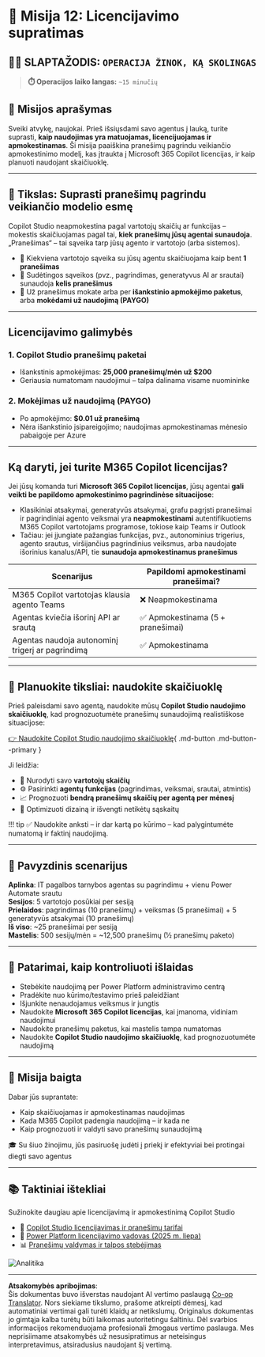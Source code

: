 <!--
CO_OP_TRANSLATOR_METADATA:
{
  "original_hash": "6f05e50f132514dcd264bd48fae3f1ef",
  "translation_date": "2025-10-22T01:00:42+00:00",
  "source_file": "docs/recruit/12-understanding-licensing/README.md",
  "language_code": "lt"
}
-->
# 🚨 Misija 12: Licencijavimo supratimas

## 🕵️‍♂️ SLAPTAŽODIS: `OPERACIJA ŽINOK, KĄ SKOLINGAS`

> **⏱️ Operacijos laiko langas:** `~15 minučių`

## 🎯 Misijos aprašymas

Sveiki atvykę, naujokai. Prieš išsiųsdami savo agentus į lauką, turite suprasti, **kaip naudojimas yra matuojamas, licencijuojamas ir apmokestinamas**. Ši misija paaiškina pranešimų pagrindu veikiančio apmokestinimo modelį, kas įtraukta į Microsoft 365 Copilot licencijas, ir kaip planuoti naudojant skaičiuoklę.

---

## 🎯 Tikslas: Suprasti pranešimų pagrindu veikiančio modelio esmę

Copilot Studio neapmokestina pagal vartotojų skaičių ar funkcijas – mokestis skaičiuojamas pagal tai, **kiek pranešimų jūsų agentai sunaudoja**. „Pranešimas“ – tai sąveika tarp jūsų agento ir vartotojo (arba sistemos).

- 💬 Kiekviena vartotojo sąveika su jūsų agentu skaičiuojama kaip bent **1 pranešimas**
- 🔄 Sudėtingos sąveikos (pvz., pagrindimas, generatyvus AI ar srautai) sunaudoja **kelis pranešimus**
- 💼 Už pranešimus mokate arba per **išankstinio apmokėjimo paketus**, arba **mokėdami už naudojimą (PAYGO)**

---

## Licencijavimo galimybės

### 1. **Copilot Studio pranešimų paketai**

- Išankstinis apmokėjimas: **25,000 pranešimų/mėn už $200**
- Geriausia numatomam naudojimui – talpa dalinama visame nuomininke

### 2. **Mokėjimas už naudojimą (PAYGO)**

- Po apmokėjimo: **$0.01 už pranešimą**
- Nėra išankstinio įsipareigojimo; naudojimas apmokestinamas mėnesio pabaigoje per Azure

---

## Ką daryti, jei turite M365 Copilot licencijas?

Jei jūsų komanda turi **Microsoft 365 Copilot licencijas**, jūsų agentai **gali veikti be papildomo apmokestinimo pagrindinėse situacijose**:

- Klasikiniai atsakymai, generatyvūs atsakymai, grafu pagrįsti pranešimai ir pagrindiniai agento veiksmai yra **neapmokestinami** autentifikuotiems M365 Copilot vartotojams programose, tokiose kaip Teams ir Outlook  
- Tačiau: jei įjungiate pažangias funkcijas, pvz., autonominius trigerius, agento srautus, viršijančius pagrindinius veiksmus, arba naudojate išorinius kanalus/API, tie **sunaudoja apmokestinamus pranešimus**

| Scenarijus                                   | Papildomi apmokestinami pranešimai?          |
|---------------------------------------------|----------------------------------------------|
| M365 Copilot vartotojas klausia agento Teams | ❌ Neapmokestinama                           |
| Agentas kviečia išorinį API ar srautą       | ✅ Apmokestinama (5 + pranešimai)            |
| Agentas naudoja autonominį trigerį ar pagrindimą | ✅ Apmokestinama                           |

---

## 🧮 Planuokite tiksliai: naudokite skaičiuoklę

Prieš paleisdami savo agentą, naudokite mūsų **Copilot Studio naudojimo skaičiuoklę**, kad prognozuotumėte pranešimų sunaudojimą realistiškose situacijose:

[👉 Naudokite Copilot Studio naudojimo skaičiuoklę](https://aka.ms/mcs-estimator){ .md-button .md-button--primary }

Ji leidžia:

- 🔢 Nurodyti savo **vartotojų skaičių**
- ⚙️ Pasirinkti **agentų funkcijas** (pagrindimas, veiksmai, srautai, atmintis)
- 📈 Prognozuoti **bendrą pranešimų skaičių per agentą per mėnesį**
- 🧠 Optimizuoti dizainą ir išvengti netikėtų sąskaitų

!!! tip
    ✅ Naudokite anksti – ir dar kartą po kūrimo – kad palygintumėte numatomą ir faktinį naudojimą.

---

## 💼 Pavyzdinis scenarijus

**Aplinka**: IT pagalbos tarnybos agentas su pagrindimu + vienu Power Automate srautu  
**Sesijos**: 5 vartotojo posūkiai per sesiją  
**Prielaidos**: pagrindimas (10 pranešimų) + veiksmas (5 pranešimai) + 5 generatyvūs atsakymai (10 pranešimų)  
**Iš viso**: ~25 pranešimai per sesiją  
**Mastelis**: 500 sesijų/mėn = ~12,500 pranešimų (½ pranešimų paketo)

---

## 🧠 Patarimai, kaip kontroliuoti išlaidas

- Stebėkite naudojimą per Power Platform administravimo centrą
- Pradėkite nuo kūrimo/testavimo prieš paleidžiant
- Išjunkite nenaudojamus veiksmus ir jungtis
- Naudokite **Microsoft 365 Copilot licencijas**, kai įmanoma, vidiniam naudojimui
- Naudokite pranešimų paketus, kai mastelis tampa numatomas
- Naudokite **Copilot Studio naudojimo skaičiuoklę**, kad prognozuotumėte naudojimą

---

## 🏁 Misija baigta

Dabar jūs suprantate:

- Kaip skaičiuojamas ir apmokestinamas naudojimas
- Kada M365 Copilot padengia naudojimą – ir kada ne
- Kaip prognozuoti ir valdyti savo pranešimų sunaudojimą

🎓 Su šiuo žinojimu, jūs pasiruošę judėti į priekį ir efektyviai bei protingai diegti savo agentus

---

## 📚 Taktiniai ištekliai

Sužinokite daugiau apie licencijavimą ir apmokestinimą Copilot Studio

- 📄 [Copilot Studio licencijavimas ir pranešimų tarifai](https://learn.microsoft.com/microsoft-copilot-studio/billing-licensing?WT.mc_id=power-170631-apdunnam)
- 📘 [Power Platform licencijavimo vadovas (2025 m. liepa)](https://cdn-dynmedia-1.microsoft.com/is/content/microsoftcorp//microsoft/bade/documents/products-and-services/en-us/bizapps/Power-Platform-Licensing-Guide-July-2025.pdf?WT.mc_id=power-170631-apdunnam)
- 📊 [Pranešimų valdymas ir talpos stebėjimas](https://learn.microsoft.com/power-platform/admin/manage-copilot-studio-messages-capacity?WT.mc_id=power-170631-apdunnam)

<!-- markdownlint-disable-next-line MD033 -->
<img src="https://m365-visitor-stats.azurewebsites.net/agent-academy/recruit/12-understanding-licensing" alt="Analitika" />

---

**Atsakomybės apribojimas**:  
Šis dokumentas buvo išverstas naudojant AI vertimo paslaugą [Co-op Translator](https://github.com/Azure/co-op-translator). Nors siekiame tikslumo, prašome atkreipti dėmesį, kad automatiniai vertimai gali turėti klaidų ar netikslumų. Originalus dokumentas jo gimtąja kalba turėtų būti laikomas autoritetingu šaltiniu. Dėl svarbios informacijos rekomenduojama profesionali žmogaus vertimo paslauga. Mes neprisiimame atsakomybės už nesusipratimus ar neteisingus interpretavimus, atsiradusius naudojant šį vertimą.